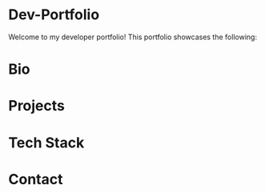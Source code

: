 # Dev-Portfolio

Welcome to my developer portfolio! This portfolio showcases the following:

# Bio

# Projects

# Tech Stack

# Contact